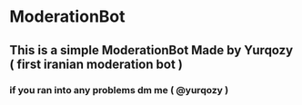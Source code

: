 # ModerationBot

## This is a simple ModerationBot Made by Yurqozy ( first iranian moderation bot )

### if you ran into any problems dm me ( @yurqozy )
